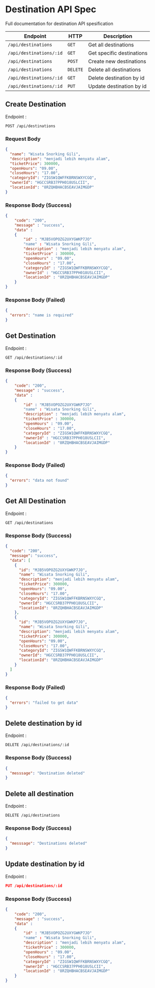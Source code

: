 # Destination API Spec

Full documentation for destination API spesification

| Endpoint                | HTTP     | Description               |
| ----------------------- | -------- | ------------------------- |
| `/api/destinations`     | `GET`    | Get all destinations      |
| `/api/destinations/:id` | `GET`    | Get specific destinations |
| `/api/destinations`     | `POST`   | Create new destinations   |
| `/api/destinations`     | `DELETE` | Delete all destinations   |
| `/api/destinations/:id` | `GET`    | Delete destination by id  |
| `/api/destinations/:id` | `PUT`    | Update destination by id  |

## Create Destination

Endpoint :

```http request
POST /api/destinations
```

### Request Body

```json
{
  "name": "Wisata Snorking Gili",
  "description": "menjadi lebih menyatu alam",
  "ticketPrice": 300000,
  "openHours": "09.00",
  "closeHours": "17.00",
  "categoryId": "ZIGSW1QWFFKBRNSWXYCGQ",
  "ownerId": "HGCCSRB37PPH018USLCII",
  "locationId": "8RZQHBHACBSEAVJAIMGDP"
}
```

### Response Body (Success)

```json
{
    "code": "200",
    "message" : "success",
    "data" :
    {
        "id" : "MJB5VOPOZG2UXYGWKP7JO"
        "name" : "Wisata Snorking Gili",
        "description" : "menjadi lebih menyatu alam",
        "ticketPrice" : 300000,
        "openHours" : "09.00",
        "closeHours" : "17.00",
        "categoryId" : "ZIGSW1QWFFKBRNSWXYCGQ",
        "ownerId" : "HGCCSRB37PPH018USLCII",
        "locationId" : "8RZQHBHACBSEAVJAIMGDP"
    }
}
```

### Response Body (Failed)

```json
{
  "errors": "name is required"
}
```

## Get Destination

Endpoint :

```http request
GET /api/destinations/:id
```

### Response Body (Success)

```json
{
    "code": "200",
    "message" : "success",
    "data" :
    {
        "id" : "MJB5VOPOZG2UXYGWKP7JO"
        "name" : "Wisata Snorking Gili",
        "description" : "menjadi lebih menyatu alam",
        "ticketPrice" : 300000,
        "openHours" : "09.00",
        "closeHours" : "17.00",
        "categoryId" : "ZIGSW1QWFFKBRNSWXYCGQ",
        "ownerId" : "HGCCSRB37PPH018USLCII",
        "locationId" : "8RZQHBHACBSEAVJAIMGDP"
    }
}
```

### Response Body (Failed)

```json
{
  "errors": "data not found"
}
```

## Get All Destination

Endpoint :

```http request
GET /api/destinations
```

### Response Body (Success)

```json
{
  "code": "200",
  "message": "success",
  "data": [
    {
      "id": "MJB5VOPOZG2UXYGWKP7JO",
      "name": "Wisata Snorking Gili",
      "description": "menjadi lebih menyatu alam",
      "ticketPrice": 300000,
      "openHours": "09.00",
      "closeHours": "17.00",
      "categoryId": "ZIGSW1QWFFKBRNSWXYCGQ",
      "ownerId": "HGCCSRB37PPH018USLCII",
      "locationId": "8RZQHBHACBSEAVJAIMGDP"
    },
    {
      "id": "MJB5VOPOZG2UXYGWKP7JO",
      "name": "Wisata Snorking Gili",
      "description": "menjadi lebih menyatu alam",
      "ticketPrice": 300000,
      "openHours": "09.00",
      "closeHours": "17.00",
      "categoryId": "ZIGSW1QWFFKBRNSWXYCGQ",
      "ownerId": "HGCCSRB37PPH018USLCII",
      "locationId": "8RZQHBHACBSEAVJAIMGDP"
    }
  ]
}
```

### Response Body (Failed)

```json
{
  "errors": "failed to get data"
}
```

## Delete destination by id

Endpoint :

```http request
DELETE /api/destinations/:id
```

### Response Body (Success)

```json
{
  "messsage": "Destination deleted"
}
```

## Delete all destination

Endpoint :

```http request
DELETE /api/destinations
```

### Response Body (Success)

```json
{
  "messsage": "Destinations deleted"
}
```

## Update destination by id

Endpoint :

```json
PUT /api/destinations/:id
```

### Response Body (Success)

```json
{
    "code": "200",
    "message" : "success",
    "data" :
    {
        "id" : "MJB5VOPOZG2UXYGWKP7JO"
        "name" : "Wisata Snorking Gili",
        "description" : "menjadi lebih menyatu alam",
        "ticketPrice" : 300000,
        "openHours" : "09.00",
        "closeHours" : "17.00",
        "categoryId" : "ZIGSW1QWFFKBRNSWXYCGQ",
        "ownerId" : "HGCCSRB37PPH018USLCII",
        "locationId" : "8RZQHBHACBSEAVJAIMGDP"
    }
}
```
